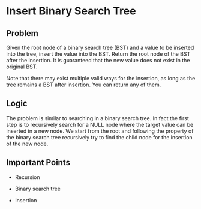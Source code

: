 # Insert Binary Search Tree

## Problem

Given the root node of a binary search tree (BST) and a value to be inserted into the tree, insert the value into the BST. Return the root node of the BST after the insertion. It is guaranteed that the new value does not exist in the original BST.

Note that there may exist multiple valid ways for the insertion, as long as the tree remains a BST after insertion. You can return any of them.

## Logic

The problem is similar to searching in a binary search tree. In fact the first step is to recursively search for a NULL node where the target value can be inserted in a new node. We start from the root and following the property of the binary search tree recursively try to find the child node for the insertion of the new node.

## Important Points

- Recursion

- Binary search tree

- Insertion